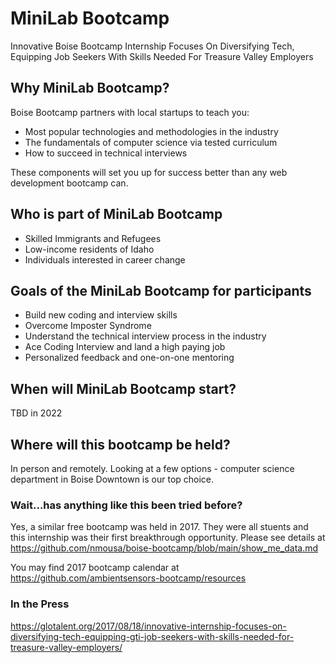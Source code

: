 # MiniLab Bootcamp
Innovative Boise Bootcamp Internship Focuses On Diversifying Tech, Equipping Job Seekers With Skills Needed For Treasure Valley Employers

## Why MiniLab Bootcamp?
Boise Bootcamp partners with local startups to teach you:
* Most popular technologies and methodologies in the industry
* The fundamentals of computer science via tested curriculum
* How to succeed in technical interviews

These components will set you up for success better than any web development bootcamp can. 

## Who is part of MiniLab Bootcamp
* Skilled Immigrants and Refugees
* Low-income residents of Idaho 
* Individuals interested in career change 

## Goals of the MiniLab Bootcamp for participants 
* Build new coding and interview skills  
* Overcome Imposter Syndrome 
* Understand the technical interview process in the industry
* Ace Coding Interview and land a high paying job
* Personalized feedback and one-on-one mentoring

## When will MiniLab Bootcamp start?
TBD in 2022

## Where will this bootcamp be held?
In person and remotely. 
Looking at a few options - computer science department in Boise Downtown is our top choice.

### Wait...has anything like this been tried before?
Yes, a similar free bootcamp was held in 2017. They were all stuents and this internship was their first breakthrough opportunity.
Please see details at https://github.com/nmousa/boise-bootcamp/blob/main/show_me_data.md 

You may find 2017 bootcamp calendar at https://github.com/ambientsensors-bootcamp/resources 

### In the Press
https://glotalent.org/2017/08/18/innovative-internship-focuses-on-diversifying-tech-equipping-gti-job-seekers-with-skills-needed-for-treasure-valley-employers/

